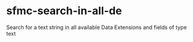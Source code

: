 # sfmc-search-in-all-de
Search for a text string in all available Data Extensions and fields of type text
